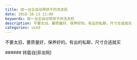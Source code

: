 ```yaml
---
title: 收一台全自动带烘干的洗衣机
date: 2018-10-13 11:09
keywords: 收一台全自动带烘干的洗衣机
description: 不要太旧，要质量好，保养好的。有出的私聊，尺寸合适就买
categories: used
---
```

<td class="t_f" id="postmessage_2014972">

不要太旧，要质量好，保养好的。<img alt="" border="0" class="zoom" data-cf-modified-901f3171d474d3723a79f4d1-="" file="http://www.flw.ph//mobcent//app/data/phiz/default/22.png" id="aimg_erogo" lazyloadthumb="1" onclick="" onmouseover="" src="http://www.flw.ph//mobcent//app/data/phiz/default/22.png"/>有出的私聊，尺寸合适就买<img alt="" border="0" class="zoom" data-cf-modified-901f3171d474d3723a79f4d1-="" file="http://www.flw.ph//mobcent//app/data/phiz/default/22.png" id="aimg_mQ4E4" lazyloadthumb="1" onclick="" onmouseover="" src="http://www.flw.ph//mobcent//app/data/phiz/default/22.png"/><br/>
</td>
###### 转载自[菲龙网]